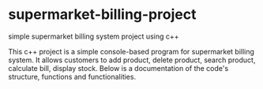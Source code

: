 # supermarket-billing-project

simple supermarket billing system project using c++

This c++ project is a simple console-based program for supermarket billing system. It allows customers to add product, delete product, search product, calculate bill, display stock. Below is a documentation of the code's structure, functions and functionalities.
